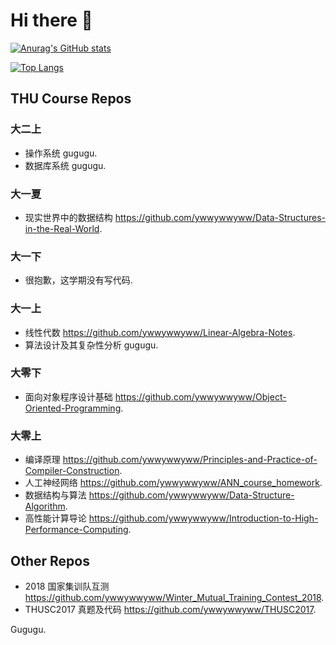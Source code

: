 # Hi there 👋

<!--
**ywwywwyww/ywwywwyww** is a ✨ _special_ ✨ repository because its `README.md` (this file) appears on your GitHub profile.

Here are some ideas to get you started:

- 🔭 I’m currently working on ...
- 🌱 I’m currently learning ...
- 👯 I’m looking to collaborate on ...
- 🤔 I’m looking for help with ...
- 💬 Ask me about ...
- 📫 How to reach me: ...
- 😄 Pronouns: ...
- ⚡ Fun fact: ...
-->

[![Anurag's GitHub stats](https://github-readme-stats.vercel.app/api?username=ywwywwyww&count_private=true&show_icons=true&theme=react)](https://github.com/anuraghazra/github-readme-stats)

[![Top Langs](https://github-readme-stats.vercel.app/api/top-langs/?username=ywwywwyww&layout=compact)](https://github.com/anuraghazra/github-readme-stats)


## THU Course Repos

### 大二上

- 操作系统 gugugu.
- 数据库系统 gugugu.

### 大一夏

- 现实世界中的数据结构 https://github.com/ywwywwyww/Data-Structures-in-the-Real-World.

### 大一下

- 很抱歉，这学期没有写代码.

### 大一上

- 线性代数 https://github.com/ywwywwyww/Linear-Algebra-Notes.
- 算法设计及其复杂性分析 gugugu.

### 大零下

- 面向对象程序设计基础 https://github.com/ywwywwyww/Object-Oriented-Programming.

### 大零上

- 编译原理 https://github.com/ywwywwyww/Principles-and-Practice-of-Compiler-Construction.
- 人工神经网络 https://github.com/ywwywwyww/ANN_course_homework.
- 数据结构与算法 https://github.com/ywwywwyww/Data-Structure-Algorithm.
- 高性能计算导论 https://github.com/ywwywwyww/Introduction-to-High-Performance-Computing.

## Other Repos

- 2018 国家集训队互测 https://github.com/ywwywwyww/Winter_Mutual_Training_Contest_2018.
- THUSC2017 真题及代码 https://github.com/ywwywwyww/THUSC2017.

Gugugu.

